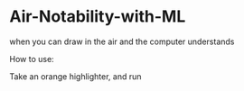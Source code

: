 # Air-Notability-with-ML
when you can draw in the air and the computer understands

How to use:

Take an orange highlighter, and run 

